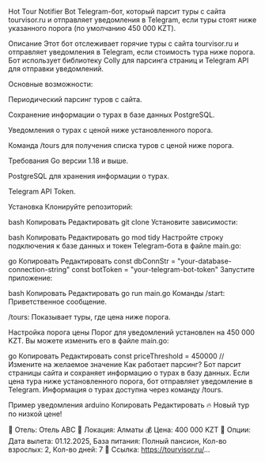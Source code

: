 Hot Tour Notifier Bot
Telegram-бот, который парсит туры с сайта tourvisor.ru и отправляет уведомления в Telegram, если туры стоят ниже указанного порога (по умолчанию 450 000 KZT).

Описание
Этот бот отслеживает горячие туры с сайта tourvisor.ru и отправляет уведомления в Telegram, если стоимость тура ниже порога. Бот использует библиотеку Colly для парсинга страниц и Telegram API для отправки уведомлений.

Основные возможности:

Периодический парсинг туров с сайта.

Сохранение информации о турах в базе данных PostgreSQL.

Уведомления о турах с ценой ниже установленного порога.

Команда /tours для получения списка туров с ценой ниже порога.

Требования
Go версии 1.18 и выше.

PostgreSQL для хранения информации о турах.

Telegram API Token.

Установка
Клонируйте репозиторий:

bash
Копировать
Редактировать
git clone <repo-url>
Установите зависимости:

bash
Копировать
Редактировать
go mod tidy
Настройте строку подключения к базе данных и токен Telegram-бота в файле main.go:

go
Копировать
Редактировать
const dbConnStr = "your-database-connection-string"
const botToken = "your-telegram-bot-token"
Запустите приложение:

bash
Копировать
Редактировать
go run main.go
Команды
/start: Приветственное сообщение.

/tours: Показывает туры, где цена ниже порога.

Настройка порога цены
Порог для уведомлений установлен на 450 000 KZT. Вы можете изменить его в файле main.go:

go
Копировать
Редактировать
const priceThreshold = 450000 // Измените на желаемое значение
Как работает парсинг?
Бот парсит страницы сайта и сохраняет информацию о турах в базу данных. Если цена тура ниже установленного порога, бот отправляет уведомление в Telegram. Информация о турах доступна через команду /tours.

Пример уведомления
arduino
Копировать
Редактировать
🔥 Новый тур по низкой цене!

🏨 Отель: Отель ABC
📍 Локация: Алматы
💰 Цена: 400 000 KZT
📝 Опции: Дата вылета: 01.12.2025, База питания: Полный пансион, Кол-во взрослых: 2, Кол-во дней: 7
🔗 Ссылка: https://tourvisor.ru/...
